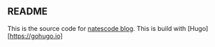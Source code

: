 ## README

This is the source code for [natescode blog](https://natescode.com). This is build with [Hugo][https://gohugo.io]